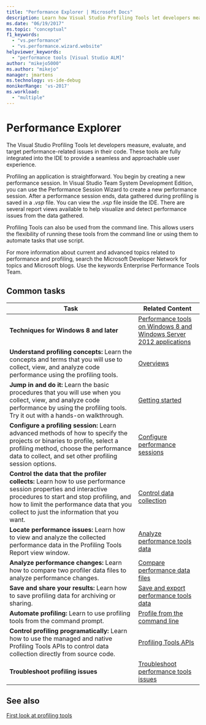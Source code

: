 ```yaml
---
title: "Performance Explorer | Microsoft Docs"
description: Learn how Visual Studio Profiling Tools let developers measure, evaluate, and target performance-related issues in their code.
ms.date: "06/19/2017"
ms.topic: "conceptual"
f1_keywords:
  - "vs.performance"
  - "vs.performance.wizard.website"
helpviewer_keywords:
  - "performance tools [Visual Studio ALM]"
author: "mikejo5000"
ms.author: "mikejo"
manager: jmartens
ms.technology: vs-ide-debug
monikerRange: 'vs-2017'
ms.workload:
  - "multiple"
---
```

# Performance Explorer

The Visual Studio Profiling Tools let developers measure, evaluate, and target performance-related issues in their code. These tools are fully integrated into the IDE to provide a seamless and approachable user experience.

Profiling an application is straightforward. You begin by creating a new performance session. In Visual Studio Team System Development Edition, you can use the Performance Session Wizard to create a new performance session. After a performance session ends, data gathered during profiling is saved in a .*vsp* file. You can view the .*vsp* file inside the IDE. There are several report views available to help visualize and detect performance issues from the data gathered.

Profiling Tools can also be used from the command line. This allows users the flexibility of running these tools from the command line or using them to automate tasks that use script.

For more information about current and advanced topics related to performance and profiling, search the Microsoft Developer Network for topics and Microsoft blogs. Use the keywords Enterprise Performance Tools Team.

## Common tasks

|Task|Related Content|
|----------|---------------------|
|**Techniques for Windows 8 and later**|[Performance tools on Windows 8 and Windows Server 2012 applications](../profiling/performance-tools-on-windows-8-and-windows-server-2012-applications.md)|
|**Understand profiling concepts:** Learn the concepts and terms that you will use to collect, view, and analyze code performance using the profiling tools.|[Overviews](../profiling/overviews-performance-tools.md)|
|**Jump in and do it:** Learn the basic procedures that you will use when you collect, view, and analyze code performance by using the profiling tools. Try it out with a hands-on walkthrough.|[Getting started](../profiling/getting-started-with-performance-tools.md)|
|**Configure a profiling session:** Learn advanced methods of how to specify the projects or binaries to profile, select a profiling method, choose the performance data to collect, and set other profiling session options.|[Configure performance sessions](../profiling/configuring-performance-sessions.md)|
|**Control the data that the profiler collects:** Learn how to use performance session properties and interactive procedures to start and stop profiling, and how to limit the performance data that you collect to just the information that you want.|[Control data collection](../profiling/controlling-data-collection.md)|
|**Locate performance issues:** Learn how to view and analyze the collected performance data in the Profiling Tools Report view window.|[Analyze performance tools data](../profiling/analyzing-performance-tools-data.md)|
|**Analyze performance changes:** Learn how to compare two profiler data files to analyze performance changes.|[Compare performance data files](../profiling/comparing-performance-data-files.md)|
|**Save and share your results:** Learn how to save profiling data for archiving or sharing.|[Save and export performance tools data](../profiling/saving-and-exporting-performance-tools-data.md)|
|**Automate profiling:** Learn to use profiling tools from the command prompt.|[Profile from the command line](../profiling/using-the-profiling-tools-from-the-command-line.md)|
|**Control profiling programatically:** Learn how to use the managed and native Profiling Tools APIs to control data collection directly from source code.|[Profiling Tools APIs](../profiling/profiling-tools-apis.md)|
|**Troubleshoot profiling issues**|[Troubleshoot performance tools issues](../profiling/troubleshooting-performance-tools-issues.md)|

## See also

[First look at profiling tools](../profiling/profiling-feature-tour.md)
